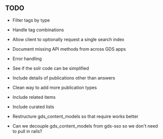 ## TODO

* Filter tags by type
* Handle tag combinations
* Allow client to optionally request a single search index
* Document missing API methods from across GDS apps

* Error handling
* See if the solr code can be simplified
* Include details of publications other than answers
* Clean way to add more publication types
* Include related items
* Include curated lists
* Restructure gds_content_models so that require works better
* Can we decouple gds_content_models from gds-sso so we don't need to pull in rails?